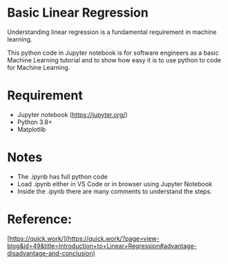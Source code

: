 # Basic Linear Regression
Understanding linear regression is a fundamental requirement in machine learning.

This python code in Jupyter notebook is for software engineers as a basic Machine Learning tutorial and to show how easy it is to use python to code for Machine Learning.

# Requirement
- Jupyter notebook (https://jupyter.org/)
- Python 3.8+
- Matplotlib

# Notes
- The .ipynb has full python code
- Load .ipynb either in VS Code or in browser using Jupyter Notebook
- Inside the .ipynb there are many comments to understand the steps.

# Reference:
[https://quick.work/](https://quick.work/?page=view-blog&id=49&title=Introduction+to+Linear+Regression#advantage-disadvantage-and-conclusion)
